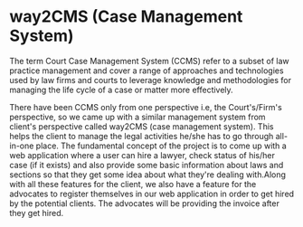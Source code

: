 # way2CMS (Case Management System)
The term Court Case Management System (CCMS) refer to a subset of law practice management and cover a range of approaches and technologies
used by law firms and courts to leverage knowledge and methodologies for managing the life cycle of a case or matter more effectively.

There have been CCMS only from one perspective i.e, the Court's/Firm's perspective, so we came up with a similar management system from
client's perspective called way2CMS (case management system). This helps the client to manage the legal activities he/she has to go 
through all-in-one place.
The fundamental concept of the project is to come up with a web application where a user can hire a lawyer, check status of his/her 
case (if it exists) and also provide some basic information about laws and sections so that they get some idea about what they're 
dealing with.Along with all these features for the client, we also have a feature for the advocates to register themselves in our
web application in order to get hired by the potential clients. The advocates will be providing the invoice after they get hired.
 
